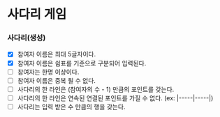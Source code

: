 # 사다리 게임
### 사다리(생성)
- [x] 참여자 이름은 최대 5글자이다.
- [x] 참여자 이름은 쉼표를 기준으로 구분되어 입력된다.
- [ ] 참여자는 한명 이상이다.
- [ ] 참여자 이름은 중복 될 수 없다. 
- [ ] 사다리의 한 라인은 (참여자의 수 - 1) 만큼의 포인트를 갖는다. 
- [ ] 사다리의 한 라인은 연속된 연결된 포인트를 가질 수 없다. (ex: |-----|-----|)
- [ ] 사다리는 입력 받은 수 만큼의 행을 갖는다. 